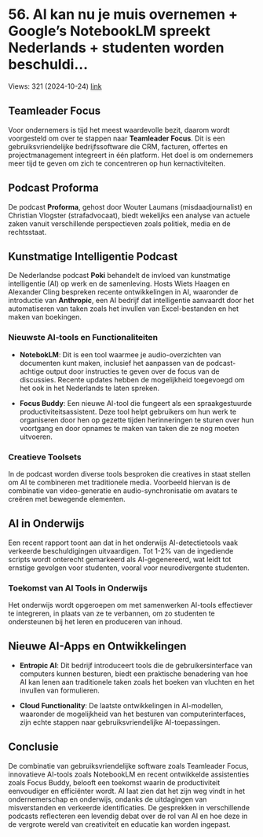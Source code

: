 # 56. AI kan nu je muis overnemen + Google’s NotebookLM spreekt Nederlands + studenten worden beschuldi...
Views: 321 (2024-10-24) [link](https://www.youtube.com/watch?v=Ydb6f3x9z_s)


 ## Teamleader Focus
Voor ondernemers is tijd het meest waardevolle bezit, daarom wordt voorgesteld om over te stappen naar **Teamleader Focus**. Dit is een gebruiksvriendelijke bedrijfssoftware die CRM, facturen, offertes en projectmanagement integreert in één platform. Het doel is om ondernemers meer tijd te geven om zich te concentreren op hun kernactiviteiten.

## Podcast Proforma
De podcast **Proforma**, gehost door Wouter Laumans (misdaadjournalist) en Christian Vlogster (strafadvocaat), biedt wekelijks een analyse van actuele zaken vanuit verschillende perspectieven zoals politiek, media en de rechtsstaat.

## Kunstmatige Intelligentie Podcast
De Nederlandse podcast **Poki** behandelt de invloed van kunstmatige intelligentie (AI) op werk en de samenleving. Hosts Wiets Haagen en Alexander Cling bespreken recente ontwikkelingen in AI, waaronder de introductie van **Anthropic**, een AI bedrijf dat intelligentie aanvaardt door het automatiseren van taken zoals het invullen van Excel-bestanden en het maken van boekingen.

### Nieuwste AI-tools en Functionaliteiten
- **NotebokLM**: Dit is een tool waarmee je audio-overzichten van documenten kunt maken, inclusief het aanpassen van de podcast-achtige output door instructies te geven over de focus van de discussies. Recente updates hebben de mogelijkheid toegevoegd om het ook in het Nederlands te laten spreken.

- **Focus Buddy**: Een nieuwe AI-tool die fungeert als een spraakgestuurde productiviteitsassistent. Deze tool helpt gebruikers om hun werk te organiseren door hen op gezette tijden herinneringen te sturen over hun voortgang en door opnames te maken van taken die ze nog moeten uitvoeren.

### Creatieve Toolsets
In de podcast worden diverse tools besproken die creatives in staat stellen om AI te combineren met traditionele media. Voorbeeld hiervan is de combinatie van video-generatie en audio-synchronisatie om avatars te creëren met bewegende elementen.

## AI in Onderwijs
Een recent rapport toont aan dat in het onderwijs AI-detectietools vaak verkeerde beschuldigingen uitvaardigen. Tot 1-2% van de ingediende scripts wordt onterecht gemarkeerd als AI-gegenereerd, wat leidt tot ernstige gevolgen voor studenten, vooral voor neurodivergente studenten.

### Toekomst van AI Tools in Onderwijs
Het onderwijs wordt opgeroepen om met samenwerken AI-tools effectiever te integreren, in plaats van ze te verbannen, om zo studenten te ondersteunen bij het leren en produceren van inhoud.

## Nieuwe AI-Apps en Ontwikkelingen
- **Entropic AI**: Dit bedrijf introduceert tools die de gebruikersinterface van computers kunnen besturen, biedt een praktische benadering van hoe AI kan lenen aan traditionele taken zoals het boeken van vluchten en het invullen van formulieren.
  
- **Cloud Functionality**: De laatste ontwikkelingen in AI-modellen, waaronder de mogelijkheid van het besturen van computerinterfaces, zijn echte stappen naar gebruiksvriendelijke AI-toepassingen.

## Conclusie
De combinatie van gebruiksvriendelijke software zoals Teamleader Focus, innovatieve AI-tools zoals NotebookLM en recent ontwikkelde assistenties zoals Focus Buddy, belooft een toekomst waarin de productiviteit eenvoudiger en efficiënter wordt. AI laat zien dat het zijn weg vindt in het ondernemerschap en onderwijs, ondanks de uitdagingen van misverstanden en verkeerde identificaties. De gesprekken in verschillende podcasts reflecteren een levendig debat over de rol van AI en hoe deze in de vergrote wereld van creativiteit en educatie kan worden ingepast.